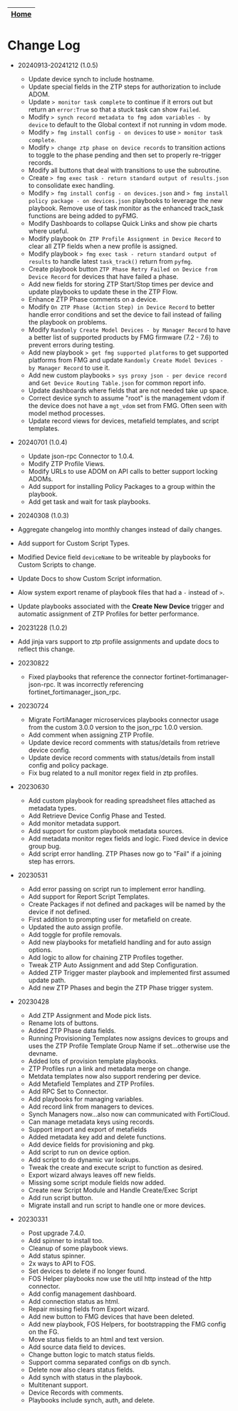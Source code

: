 | [Home](../README.md) |
|--------------------------------------------|

# Change Log
 - 20240913-20241212 (1.0.5)
   - Update device synch to include hostname. 
   - Update special fields in the ZTP steps for authorization to include ADOM. 
   - Update `> monitor task complete` to continue if it errors out but return an `error:True` so that a stuck task can show `Failed`. 
   - Modify `> synch record metadata to fmg adom variables - by device` to default to the Global context if not running in vdom mode. 
   - Modify `> fmg install config - on devices` to use `> monitor task complete`. 
   - Modify `> change ztp phase on device records` to transition actions to toggle to the phase pending and then set to properly re-trigger records. 
   - Modify all buttons that deal with transitions to use the subroutine. 
   - Create `> fmg exec task - return standard output of results.json` to consolidate exec handling. 
   - Modify `> fmg install config - on devices.json` and `> fmg install policy package - on devices.json` playbooks to leverage the new playbook. Remove use of task monitor as the enhanced track_task functions are being added to pyFMG. 
   - Modify Dashboards to collapse Quick Links and show pie charts where useful. 
   - Modify playbook `On ZTP Profile Assignment in Device Record` to clear all ZTP fields when a new profile is assigned.
   - Modify playbook `> fmg exec task - return standard output of results` to handle latest `task_track()` return from `pyfmg`. 
   - Create playbook button `ZTP Phase Retry Failed on Device from Device Record` for devices that have failed a phase. 
   - Add new fields for storing ZTP Start/Stop times per device and update playbooks to update these in the ZTP Flow. 
   - Enhance ZTP Phase comments on a device. 
   - Modify `On ZTP Phase (Action Step) in Device Record` to better handle error conditions and set the device to fail instead of failing the playbook on problems.
   - Modify `Randomly Create Model Devices - by Manager Record` to have a better list of supported products by FMG firmware (7.2 - 7.6) to prevent errors during testing. 
   - Add new playbook `> get fmg supported platforms` to get supported platforms from FMG and update `Randomly Create Model Devices - by Manager Record` to use it. 
   - Add new custom playbooks `> sys proxy json - per device record` and `Get Device Routing Table.json` for common report info. 
   - Update dashboards where fields that are not needed take up space. 
   - Correct device synch to assume "root" is the management vdom if the device does not have a `mgt_vdom` set from FMG. Often seen with model method processes. 
   -  Update record views for devices, metafield templates, and script templates. 

- 20240701 (1.0.4)
  - Update json-rpc Connector to 1.0.4. 
  - Modify ZTP Profile Views. 
  - Modify URLs to use ADOM on API calls to better support locking ADOMs. 
  - Add support for installing Policy Packages to a group within the playbook. 
  - Add get task and wait for task playbooks. 

- 20240308 (1.0.3)
 - Aggregate changelog into monthly changes instead of daily changes. 
 - Add support for Custom Script Types. 
 - Modified Device field `deviceName` to be writeable by playbooks for Custom Scripts to change. 
 - Update Docs to show Custom Script information. 
 - Alow system export rename of playbook files that had a `-` instead of `>`. 
 - Update playbooks associated with the **Create New Device** trigger and automatic assignment of ZTP Profiles for better performance. 

- 20231228 (1.0.2)
 - Add jinja vars support to ztp profile assignments and update docs to reflect this change.

- 20230822
  - Fixed playbooks that reference the connector fortinet-fortimanager-json-rpc. It was incorrectly referencing fortinet_fortimanager_json_rpc.

- 20230724
  - Migrate FortiManager microservices playbooks connector usage from the custom 3.0.0 version to the json_rpc 1.0.0 version. 
  - Add comment when assigning ZTP Profile. 
  - Update device record comments with status/details from retrieve device config.
  - Update device record comments with status/details from install config and policy package. 
  - Fix bug related to a null monitor regex field in ztp profiles.

- 20230630
  - Add custom playbook for reading spreadsheet files attached as metadata types.
  - Add Retrieve Device Config Phase and Tested.
  - Add monitor metadata support.
  - Add support for custom playbook metadata sources. 
  - Add metadata monitor regex fields and logic. Fixed device in device group bug. 
  - Add script error handling. ZTP Phases now go to "Fail" if a joining step has errors. 

- 20230531
  - Add error passing on script run to implement error handling. 
  - Add support for Report Script Templates. 
  - Create Packages if not defined and packages will be named by the device if not defined. 
  - First addition to prompting user for metafield on create.
  - Updated the auto assign profile. 
  - Add toggle for profile removals.
  - Add new playbooks for metafield handling and for auto assign options.
  - Add logic to allow for chaining ZTP Profiles together. 
  - Tweak ZTP Auto Assignment and add Step Configuration. 
  - Added ZTP Trigger master playbook and implemented first assumed update path. 
  - Add new ZTP Phases and begin the ZTP Phase trigger system. 

- 20230428
  - Add ZTP Assignment and Mode pick lists.
  - Rename lots of buttons.
  - Added ZTP Phase data fields. 
  - Running Provisioning Templates now assigns devices to groups and uses the ZTP Profile Template Group Name if set...otherwise use the devname. 
  - Added lots of provision template playbooks. 
  - ZTP Profiles run a link and metadata merge on change. 
  - Metdata templates now also support rendering per device.
  - Add Metafield Templates and ZTP Profiles.
  - Add RPC Set to Connector.
  - Add playbooks for managing variables. 
  - Add record link from managers to devices. 
  - Synch Managers now...also now can communicated with FortiCloud. 
  - Can manage metadata keys using records.
  - Support import and export of metafields
  - Added metadata key add and delete functions. 
  - Add device fields for provisioning and pkg.
  - Add script to run on device option. 
  - Add script to do dynamic var lookups.
  - Tweak the create and execute script to function as desired. 
  - Export wizard always leaves off new fields.
  - Missing some script module fields now added.
  - Create new Script Module and Handle Create/Exec Script
  - Add run script button. 
  - Migrate install and run script to handle one or more devices.

- 20230331
  - Post upgrade 7.4.0.
  - Add spinner to install too.
  - Cleanup of some playbook views.
  - Add status spinner.
  - 2x ways to API to FOS.
  - Set devices to delete if no longer found. 
  - FOS Helper playbooks now use the util http instead of the http connector. 
  - Add config management dashboard. 
  - Add connection status as html.
  - Repair missing fields from Export wizard. 
  - Add new button to FMG devices that have been deleted.
  - Add new playbook, FOS Helpers, for bootstrapping the FMG config on the FG. 
  - Move status fields to an html and text version. 
  - Add source data field to devices. 
  - Change button logic to match status fields. 
  - Support comma separated configs on db synch.
  - Delete now also clears status fields. 
  - Add synch with status in the playbook.
  - Multitenant support. 
  - Device Records with comments.
  - Playbooks include synch, auth, and delete.